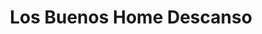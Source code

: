 ---
title: "Los Buenos Home Descanso"
url: /velez-de-benaudalla/los-buenos-home-descanso/
shop: cama
---